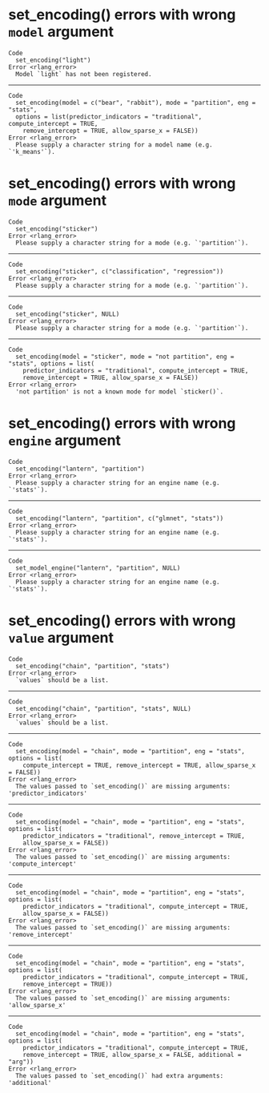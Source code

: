 # set_encoding() errors with wrong `model` argument

    Code
      set_encoding("light")
    Error <rlang_error>
      Model `light` has not been registered.

---

    Code
      set_encoding(model = c("bear", "rabbit"), mode = "partition", eng = "stats",
      options = list(predictor_indicators = "traditional", compute_intercept = TRUE,
        remove_intercept = TRUE, allow_sparse_x = FALSE))
    Error <rlang_error>
      Please supply a character string for a model name (e.g. `'k_means'`).

# set_encoding() errors with wrong `mode` argument

    Code
      set_encoding("sticker")
    Error <rlang_error>
      Please supply a character string for a mode (e.g. `'partition'`).

---

    Code
      set_encoding("sticker", c("classification", "regression"))
    Error <rlang_error>
      Please supply a character string for a mode (e.g. `'partition'`).

---

    Code
      set_encoding("sticker", NULL)
    Error <rlang_error>
      Please supply a character string for a mode (e.g. `'partition'`).

---

    Code
      set_encoding(model = "sticker", mode = "not partition", eng = "stats", options = list(
        predictor_indicators = "traditional", compute_intercept = TRUE,
        remove_intercept = TRUE, allow_sparse_x = FALSE))
    Error <rlang_error>
      'not partition' is not a known mode for model `sticker()`.

# set_encoding() errors with wrong `engine` argument

    Code
      set_encoding("lantern", "partition")
    Error <rlang_error>
      Please supply a character string for an engine name (e.g. `'stats'`).

---

    Code
      set_encoding("lantern", "partition", c("glmnet", "stats"))
    Error <rlang_error>
      Please supply a character string for an engine name (e.g. `'stats'`).

---

    Code
      set_model_engine("lantern", "partition", NULL)
    Error <rlang_error>
      Please supply a character string for an engine name (e.g. `'stats'`).

# set_encoding() errors with wrong `value` argument

    Code
      set_encoding("chain", "partition", "stats")
    Error <rlang_error>
      `values` should be a list.

---

    Code
      set_encoding("chain", "partition", "stats", NULL)
    Error <rlang_error>
      `values` should be a list.

---

    Code
      set_encoding(model = "chain", mode = "partition", eng = "stats", options = list(
        compute_intercept = TRUE, remove_intercept = TRUE, allow_sparse_x = FALSE))
    Error <rlang_error>
      The values passed to `set_encoding()` are missing arguments: 'predictor_indicators'

---

    Code
      set_encoding(model = "chain", mode = "partition", eng = "stats", options = list(
        predictor_indicators = "traditional", remove_intercept = TRUE,
        allow_sparse_x = FALSE))
    Error <rlang_error>
      The values passed to `set_encoding()` are missing arguments: 'compute_intercept'

---

    Code
      set_encoding(model = "chain", mode = "partition", eng = "stats", options = list(
        predictor_indicators = "traditional", compute_intercept = TRUE,
        allow_sparse_x = FALSE))
    Error <rlang_error>
      The values passed to `set_encoding()` are missing arguments: 'remove_intercept'

---

    Code
      set_encoding(model = "chain", mode = "partition", eng = "stats", options = list(
        predictor_indicators = "traditional", compute_intercept = TRUE,
        remove_intercept = TRUE))
    Error <rlang_error>
      The values passed to `set_encoding()` are missing arguments: 'allow_sparse_x'

---

    Code
      set_encoding(model = "chain", mode = "partition", eng = "stats", options = list(
        predictor_indicators = "traditional", compute_intercept = TRUE,
        remove_intercept = TRUE, allow_sparse_x = FALSE, additional = "arg"))
    Error <rlang_error>
      The values passed to `set_encoding()` had extra arguments: 'additional'

